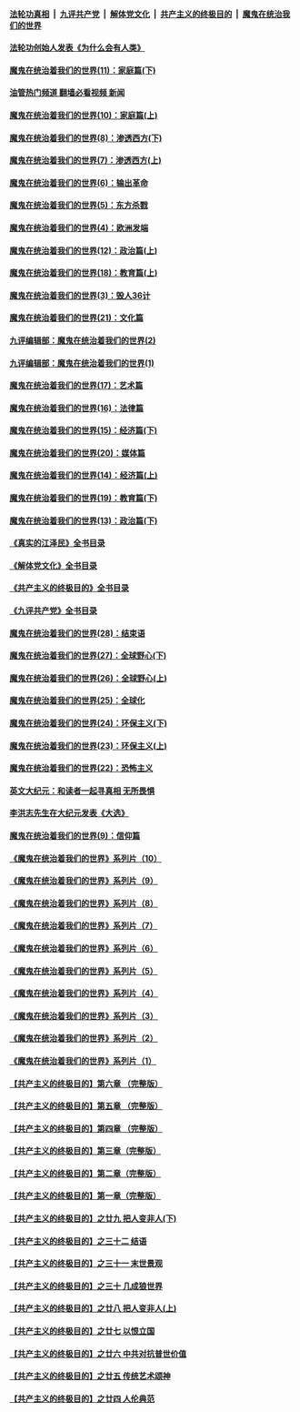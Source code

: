 ####  [法轮功真相](../../../../basic/blob/master/README.md?t=03042012) &nbsp;|&nbsp; [九评共产党](../../../../9ping.md/blob/master/README.md?t=03042012) &nbsp;|&nbsp; [解体党文化](../../../../jtdwh.md/blob/master/README.md?t=03042012)  &nbsp;|&nbsp; [共产主义的终极目的](../../../../gczydzjmd.md/blob/master/README.md?t=03042012) &nbsp;|&nbsp; [魔鬼在统治我们的世界](../../../../mgztzwmdsj.md/blob/master/README.md?t=03042012) 

#### [法轮功创始人发表《为什么会有人类》](../pages/nsc422/n13912117.md?t=03042012) 

#### [魔鬼在统治着我们的世界(11)：家庭篇(下)](../pages/nsc422/n10440961.md?t=03042012) 

#### [油管热门频道 翻墙必看视频 新闻](http://129.146.143.75:81/youtube.html?03042012)

#### [魔鬼在统治着我们的世界(10)：家庭篇(上)](../pages/nsc422/n10435448.md?t=03042012) 

#### [魔鬼在统治着我们的世界(8)：渗透西方(下)](../pages/nsc422/n10429603.md?t=03042012) 

#### [魔鬼在统治着我们的世界(7)：渗透西方(上)](../pages/nsc422/n10426013.md?t=03042012) 

#### [魔鬼在统治着我们的世界(6)：输出革命](../pages/nsc422/n10421536.md?t=03042012) 

#### [魔鬼在统治着我们的世界(5)：东方杀戮](../pages/nsc422/n10417707.md?t=03042012) 

#### [魔鬼在统治着我们的世界(4)：欧洲发端](../pages/nsc422/n10414890.md?t=03042012) 

#### [魔鬼在统治着我们的世界(12)：政治篇(上)](../pages/nsc422/n10444576.md?t=03042012) 

#### [魔鬼在统治着我们的世界(18)：教育篇(上)](../pages/nsc422/n10526970.md?t=03042012) 

#### [魔鬼在统治着我们的世界(3)：毁人36计](../pages/nsc422/n10411583.md?t=03042012) 

#### [魔鬼在统治着我们的世界(21)：文化篇](../pages/nsc422/n10597706.md?t=03042012) 

#### [九评编辑部：魔鬼在统治着我们的世界(2)](../pages/nsc422/n10410036.md?t=03042012) 

#### [九评编辑部：魔鬼在统治着我们的世界(1)](../pages/nsc422/n10406825.md?t=03042012) 

#### [魔鬼在统治着我们的世界(17)：艺术篇](../pages/nsc422/n10499093.md?t=03042012) 

#### [魔鬼在统治着我们的世界(16)：法律篇](../pages/nsc422/n10485969.md?t=03042012) 

#### [魔鬼在统治着我们的世界(15)：经济篇(下)](../pages/nsc422/n10469975.md?t=03042012) 

#### [魔鬼在统治着我们的世界(20)：媒体篇](../pages/nsc422/n10586579.md?t=03042012) 

#### [魔鬼在统治着我们的世界(14)：经济篇(上)](../pages/nsc422/n10457370.md?t=03042012) 

#### [魔鬼在统治着我们的世界(19)：教育篇(下)](../pages/nsc422/n10564808.md?t=03042012) 

#### [魔鬼在统治着我们的世界(13)：政治篇(下)](../pages/nsc422/n10448270.md?t=03042012) 

#### [《真实的江泽民》全书目录](../pages/nsc422/n13721399.md?t=03042012) 

#### [《解体党文化》全书目录](../pages/nsc422/n13721157.md?t=03042012) 

#### [《共产主义的终极目的》全书目录](../pages/nsc422/n13721048.md?t=03042012) 

#### [《九评共产党》全书目录](../pages/nsc422/n13708085.md?t=03042012) 

#### [魔鬼在统治着我们的世界(28)：结束语](../pages/nsc422/n10936246.md?t=03042012) 

#### [魔鬼在统治着我们的世界(27)：全球野心(下)](../pages/nsc422/n10928319.md?t=03042012) 

#### [魔鬼在统治着我们的世界(26)：全球野心(上)](../pages/nsc422/n10900318.md?t=03042012) 

#### [魔鬼在统治着我们的世界(25)：全球化](../pages/nsc422/n10788205.md?t=03042012) 

#### [魔鬼在统治着我们的世界(24)：环保主义(下)](../pages/nsc422/n10695307.md?t=03042012) 

#### [魔鬼在统治着我们的世界(23)：环保主义(上)](../pages/nsc422/n10688613.md?t=03042012) 

#### [魔鬼在统治着我们的世界(22)：恐怖主义](../pages/nsc422/n10614727.md?t=03042012) 

#### [英文大纪元：和读者一起寻真相 无所畏惧](../pages/nsc422/n12542027.md?t=03042012) 

#### [李洪志先生在大纪元发表《大选》](../pages/nsc422/n12534746.md?t=03042012) 

#### [魔鬼在统治着我们的世界(9)：信仰篇](../pages/nsc422/n10432159.md?t=03042012) 

#### [《魔鬼在统治着我们的世界》系列片（10）](../pages/nsc422/n12292670.md?t=03042012) 

#### [《魔鬼在统治着我们的世界》系列片（9）](../pages/nsc422/n12290859.md?t=03042012) 

#### [《魔鬼在统治着我们的世界》系列片（8）](../pages/nsc422/n12287445.md?t=03042012) 

#### [《魔鬼在统治着我们的世界》系列片（7）](../pages/nsc422/n12283425.md?t=03042012) 

#### [《魔鬼在统治着我们的世界》系列片（6）](../pages/nsc422/n12282314.md?t=03042012) 

#### [《魔鬼在统治着我们的世界》系列片（5）](../pages/nsc422/n12281419.md?t=03042012) 

#### [《魔鬼在统治着我们的世界》系列片（4）](../pages/nsc422/n12274024.md?t=03042012) 

#### [《魔鬼在统治着我们的世界》系列片（3）](../pages/nsc422/n12271322.md?t=03042012) 

#### [《魔鬼在统治着我们的世界》系列片（2）](../pages/nsc422/n12269049.md?t=03042012) 

#### [《魔鬼在统治着我们的世界》系列片（1）](../pages/nsc422/n12267575.md?t=03042012) 

#### [【共产主义的终极目的】第六章 （完整版）](../pages/nsc422/n11428913.md?t=03042012) 

#### [【共产主义的终极目的】第五章 （完整版）](../pages/nsc422/n11428912.md?t=03042012) 

#### [【共产主义的终极目的】第四章 （完整版）](../pages/nsc422/n11428907.md?t=03042012) 

#### [【共产主义的终极目的】第三章（完整版）](../pages/nsc422/n11428848.md?t=03042012) 

#### [【共产主义的终极目的】第二章（完整版）](../pages/nsc422/n11428831.md?t=03042012) 

#### [【共产主义的终极目的】第一章（完整版）](../pages/nsc422/n11417651.md?t=03042012) 

#### [【共产主义的终极目的】之廿九 把人变非人(下)](../pages/nsc422/n11344140.md?t=03042012) 

#### [【共产主义的终极目的】之三十二 结语](../pages/nsc422/n11360535.md?t=03042012) 

#### [【共产主义的终极目的】之三十一 末世景观](../pages/nsc422/n11351129.md?t=03042012) 

#### [【共产主义的终极目的】之三十 几成狼世界](../pages/nsc422/n11348280.md?t=03042012) 

#### [【共产主义的终极目的】之廿八 把人变非人(上)](../pages/nsc422/n11340492.md?t=03042012) 

#### [【共产主义的终极目的】之廿七 以恨立国](../pages/nsc422/n11336944.md?t=03042012) 

#### [【共产主义的终极目的】之廿六 中共对抗普世价值](../pages/nsc422/n11324785.md?t=03042012) 

#### [【共产主义的终极目的】之廿五 传统艺术颂神](../pages/nsc422/n11296396.md?t=03042012) 

#### [【共产主义的终极目的】之廿四 人伦典范](../pages/nsc422/n11296397.md?t=03042012) 

<img src='http://gfw-breaker.win/goodnews/indexes/nsc422.md' width='0px' height='0px'/>
